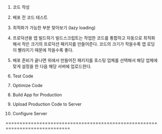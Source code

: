 1. 코드 작성
2. 배포 전 코드 테스트
3. 최적화가 가능한 부분 찾아보기 (lazy loading)
4. 프로덕션용 앱 빌드하기
   빌드스크립트는 작업한 코드를 통합하고 자동으로 최적화해서 작은 크기의 프로덕션 패키지를 만들어준다.
   코드의 크기가 작을수록 앱 로딩이 빨라지기 때문에 작을수록 좋다.
5. 배포 준비가 끝나면 위에서 만들어진 패키지를 호스팅 업체를 선택해서 해당 업체에 맞게 설정을 한 다음
   해당 서버에 업로드한다.

1. Test Code
2. Optimize Code
3. Build App for Production
4. Upload Production Code to Server
5. Configure Server

=============================================================================